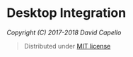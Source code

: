 # Desktop Integration
*Copyright (C) 2017-2018 David Capello*

> Distributed under [MIT license](LICENSE.txt)
